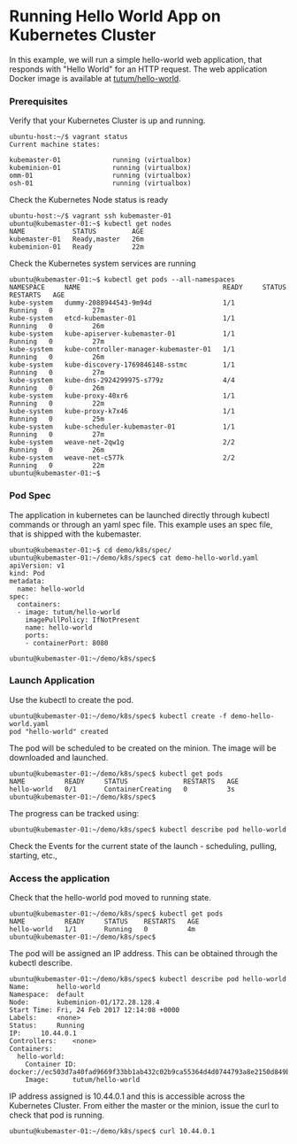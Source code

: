 # Running Hello World App on Kubernetes Cluster

In this example, we will run a simple hello-world web application, that responds with "Hello World" for an HTTP request. The web application Docker image is available at [tutum/hello-world](https://hub.docker.com/r/tutum/hello-world/). 

### Prerequisites

Verify that your Kubernetes Cluster is up and running.

```
ubuntu-host:~/$ vagrant status
Current machine states:

kubemaster-01             running (virtualbox)
kubeminion-01             running (virtualbox)
omm-01                    running (virtualbox)
osh-01                    running (virtualbox)
```

Check the Kubernetes Node status is ready
```
ubuntu-host:~/$ vagrant ssh kubemaster-01
ubuntu@kubemaster-01:~$ kubectl get nodes
NAME            STATUS         AGE
kubemaster-01   Ready,master   26m
kubeminion-01   Ready          22m
```

Check the Kubernetes system services are running

```
ubuntu@kubemaster-01:~$ kubectl get pods --all-namespaces
NAMESPACE     NAME                                    READY     STATUS    RESTARTS   AGE
kube-system   dummy-2088944543-9m94d                  1/1       Running   0          27m
kube-system   etcd-kubemaster-01                      1/1       Running   0          26m
kube-system   kube-apiserver-kubemaster-01            1/1       Running   0          27m
kube-system   kube-controller-manager-kubemaster-01   1/1       Running   0          26m
kube-system   kube-discovery-1769846148-sstmc         1/1       Running   0          27m
kube-system   kube-dns-2924299975-s779z               4/4       Running   0          26m
kube-system   kube-proxy-40xr6                        1/1       Running   0          22m
kube-system   kube-proxy-k7x46                        1/1       Running   0          25m
kube-system   kube-scheduler-kubemaster-01            1/1       Running   0          27m
kube-system   weave-net-2qw1g                         2/2       Running   0          26m
kube-system   weave-net-c577k                         2/2       Running   0          22m
ubuntu@kubemaster-01:~$ 
```

### Pod Spec

The application in kubernetes can be launched directly through kubectl commands or through an yaml spec file. This example uses an spec file, that is shipped with the kubemaster. 

```
ubuntu@kubemaster-01:~$ cd demo/k8s/spec/
ubuntu@kubemaster-01:~/demo/k8s/spec$ cat demo-hello-world.yaml 
apiVersion: v1
kind: Pod
metadata:
  name: hello-world
spec:
  containers:
  - image: tutum/hello-world
    imagePullPolicy: IfNotPresent
    name: hello-world
    ports:
    - containerPort: 8080

ubuntu@kubemaster-01:~/demo/k8s/spec$ 
```

### Launch Application

Use the kubectl to create the pod. 
```
ubuntu@kubemaster-01:~/demo/k8s/spec$ kubectl create -f demo-hello-world.yaml 
pod "hello-world" created
```

The pod will be scheduled to be created on the minion. The image will be downloaded and launched. 
```
ubuntu@kubemaster-01:~/demo/k8s/spec$ kubectl get pods
NAME          READY     STATUS              RESTARTS   AGE
hello-world   0/1       ContainerCreating   0          3s
ubuntu@kubemaster-01:~/demo/k8s/spec$ 
```

The progress can be tracked using:
```
ubuntu@kubemaster-01:~/demo/k8s/spec$ kubectl describe pod hello-world
```
Check the Events for the current state of the launch - scheduling, pulling, starting, etc., 



### Access the application

Check that the hello-world pod moved to running state. 
```
ubuntu@kubemaster-01:~/demo/k8s/spec$ kubectl get pods
NAME          READY     STATUS    RESTARTS   AGE
hello-world   1/1       Running   0          4m
ubuntu@kubemaster-01:~/demo/k8s/spec$ 
```

The pod will be assigned an IP address. This can be obtained through the kubectl describe.
```
ubuntu@kubemaster-01:~/demo/k8s/spec$ kubectl describe pod hello-world
Name:		hello-world
Namespace:	default
Node:		kubeminion-01/172.28.128.4
Start Time:	Fri, 24 Feb 2017 12:14:08 +0000
Labels:		<none>
Status:		Running
IP:		10.44.0.1
Controllers:	<none>
Containers:
  hello-world:
    Container ID:	docker://ec503d7a40fad9669f33bb1ab432c02b9ca55364d4d0744793a8e2150d849b45
    Image:		tutum/hello-world
```
IP address assigned is 10.44.0.1 and this is accessible across the Kubernetes Cluster. From either the master or the minion, issue the curl to check that pod is running.

```
ubuntu@kubemaster-01:~/demo/k8s/spec$ curl 10.44.0.1
```
